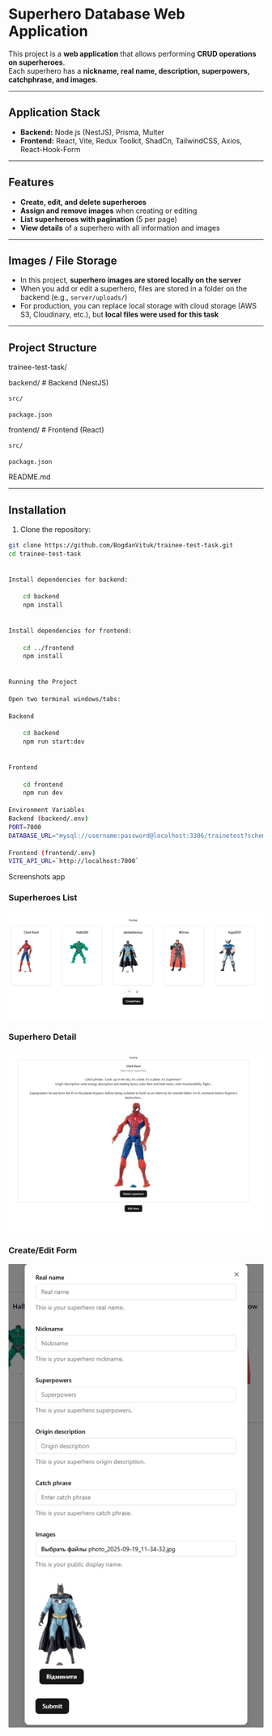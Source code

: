 # **Superhero Database Web Application**

This project is a **web application** that allows performing **CRUD operations on superheroes**.  
Each superhero has a **nickname, real name, description, superpowers, catchphrase, and images**.

---

## **Application Stack**

- **Backend:** Node.js (NestJS), Prisma, Multer  
- **Frontend:** React, Vite, Redux Toolkit, ShadCn, TailwindCSS, Axios, React-Hook-Form

---

## **Features**

- **Create, edit, and delete superheroes**  
- **Assign and remove images** when creating or editing  
- **List superheroes with pagination** (5 per page)  
- **View details** of a superhero with all information and images

---

## **Images / File Storage**

- In this project, **superhero images are stored locally on the server**  
- When you add or edit a superhero, files are stored in a folder on the backend (e.g., `server/uploads/`)  
- For production, you can replace local storage with cloud storage (AWS S3, Cloudinary, etc.), but **local files were used for this task**

---

## **Project Structure**

trainee-test-task/

backend/ # Backend (NestJS)

    src/

    package.json

frontend/ # Frontend (React)

    src/

    package.json

README.md


---

## **Installation**

1. Clone the repository:

```bash
git clone https://github.com/BogdanVituk/trainee-test-task.git
cd trainee-test-task


Install dependencies for backend:

    cd backend
    npm install


Install dependencies for frontend:

    cd ../frontend
    npm install


Running the Project

Open two terminal windows/tabs:

Backend

    cd backend
    npm run start:dev


Frontend

    cd frontend
    npm run dev

Environment Variables
Backend (backend/.env)
PORT=7000
DATABASE_URL="mysql://username:password@localhost:3306/trainetest?schema=public"

Frontend (frontend/.env)
VITE_API_URL=`http://localhost:7000`
```
Screenshots app

### Superheroes List
![Superheroes List](./docs/list.jpg)

### Superhero Detail
![Superhero Detail](./docs/item.jpg)

### Create/Edit Form
![Create/Edit Form](./docs/createForm.jpg)
